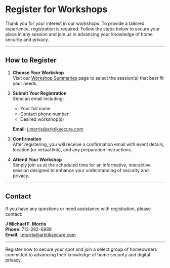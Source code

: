 # Register for Workshops

Thank you for your interest in our workshops. To provide a tailored experience, registration is required. Follow the steps below to secure your place in any session and join us in advancing your knowledge of home security and privacy.

---

## How to Register

1. **Choose Your Workshop**  
   Visit our [Workshop Summaries](Workshop-Summaries.md) page to select the session(s) that best fit your needs.

2. **Submit Your Registration**  
   Send an email including:
   - Your full name
   - Contact phone number
   - Desired workshop(s)

   **Email**: j.morris@arktiksecure.com

3. **Confirmation**  
   After registering, you will receive a confirmation email with event details, location (or virtual link), and any preparation instructions.

4. **Attend Your Workshop**  
   Simply join us at the scheduled time for an informative, interactive session designed to enhance your understanding of security and privacy.

---

## Contact

If you have any questions or need assistance with registration, please contact:

**J Michael F. Morris**  
**Phone**: 713-282-6989  
**Email**: j.morris@arktiksecure.com

---

Register now to secure your spot and join a select group of homeowners committed to advancing their knowledge of home security and digital privacy.
